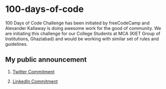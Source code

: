 # 100-days-of-code
100 Days of Code Challenge has been initiated by freeCodeCamp and Alexander Kallaway is doing awesome work for the good of community. We are initiating this challenge for our College Students at MCA (KIET Group of Institutions, Ghaziabad) and would be working with similar set of rules and guidelines.

## My public announcement 
1. [Twitter Commitment](https://twitter.com/sauravbansal447/status/1013402082932678656)

2. [LinkedIn Commitment](https://www.linkedin.com/feed/update/urn:li:activity:6419166767700111360)

